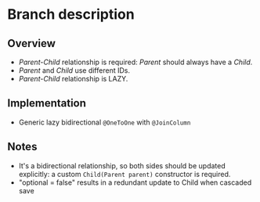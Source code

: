 # Branch description
## Overview
- _Parent-Child_ relationship is required: _Parent_ should always have a _Child_.
- _Parent_ and _Child_ use different IDs.
- _Parent-Child_ relationship is LAZY.

## Implementation
 - Generic lazy bidirectional `@OneToOne` with `@JoinColumn`

## Notes
- It's a bidirectional relationship, so both sides should be updated explicitly: a custom `Child(Parent parent)` constructor is required.
- "optional = false" results in a redundant update to Child when cascaded save
